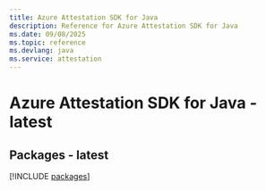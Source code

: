 ```yaml
---
title: Azure Attestation SDK for Java
description: Reference for Azure Attestation SDK for Java
ms.date: 09/08/2025
ms.topic: reference
ms.devlang: java
ms.service: attestation
---
```

# Azure Attestation SDK for Java - latest
## Packages - latest
[!INCLUDE [packages](attestation-index.md)]